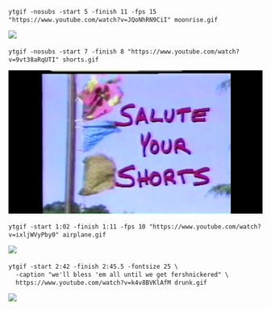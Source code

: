 ```
ytgif -nosubs -start 5 -finish 11 -fps 15 "https://www.youtube.com/watch?v=JQoNhRN9CiI" moonrise.gif
```

![](gifs/moonrise.gif)

```
ytgif -nosubs -start 7 -finish 8 "https://www.youtube.com/watch?v=9vt38aRqUTI" shorts.gif
```

![](gifs/shorts.gif)

```
ytgif -start 1:02 -finish 1:11 -fps 10 "https://www.youtube.com/watch?v=ixljWVyPby0" airplane.gif
```

![](gifs/airplane.gif)

```
ytgif -start 2:42 -finish 2:45.5 -fontsize 25 \
  -caption "we'll bless 'em all until we get fershnickered" \
  https://www.youtube.com/watch?v=k4v8BVKlAfM drunk.gif
```

![](gifs/drunk.gif)
